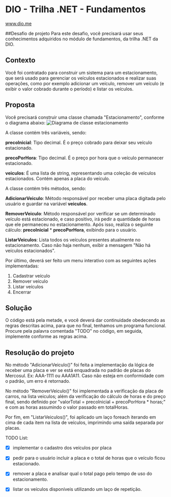 # DIO - Trilha .NET - Fundamentos
www.dio.me

##Desafio de projeto 
Para este desafio, você precisará usar seus conhecimentos adquiridos no módulo de fundamentos, da trilha .NET da DIO.

## Contexto
Você foi contratado para construir um sistema para um estacionamento, que será usado para gerenciar os veículos estacionados e realizar suas operações, como por exemplo adicionar um veículo, remover um veículo (e exibir o valor cobrado durante o período) e listar os veículos.

## Proposta
Você precisará construir uma classe chamada "Estacionamento", conforme o diagrama abaixo:
![Diagrama de classe estacionamento](diagrama_classe_estacionamento.png)

A classe contém três variáveis, sendo:

**precoInicial**: Tipo decimal. É o preço cobrado para deixar seu veículo estacionado.

**precoPorHora**: Tipo decimal. É o preço por hora que o veículo permanecer estacionado.

**veiculos**: É uma lista de string, representando uma coleção de veículos estacionados. Contém apenas a placa do veículo.

A classe contém três métodos, sendo:

**AdicionarVeiculo**: Método responsável por receber uma placa digitada pelo usuário e guardar na variável **veiculos**.

**RemoverVeiculo**: Método responsável por verificar se um determinado veículo está estacionado, e caso positivo, irá pedir a quantidade de horas que ele permaneceu no estacionamento. Após isso, realiza o seguinte cálculo: **precoInicial** * **precoPorHora**, exibindo para o usuário.

**ListarVeiculos**: Lista todos os veículos presentes atualmente no estacionamento. Caso não haja nenhum, exibir a mensagem "Não há veículos estacionados".

Por último, deverá ser feito um menu interativo com as seguintes ações implementadas:
1. Cadastrar veículo
2. Remover veículo
3. Listar veículos
4. Encerrar


## Solução
O código está pela metade, e você deverá dar continuidade obedecendo as regras descritas acima, para que no final, tenhamos um programa funcional. Procure pela palavra comentada "TODO" no código, em seguida, implemente conforme as regras acima.


## Resolução do projeto
No método "AdicionarVeiculo()" foi feita a implementação da lógica de receber uma placa e ver se está enquadrada no padrão de placas do Mercosul. Ex: AAA-1111 ou AAA1A11. Caso não esteja em conformidade com o padrão, um erro é retornado.

No método "RemoverVeiculo()" foi implementada a verificação da placa de carros, na lista veiculos; além da verificação do cálculo de horas e do preço final, sendo definido por "valorTotal = precoInicial + precoPorHora * horas;" e com as horas assumindo o valor passado em totalHoras.

Por fim, em "ListarVeiculos()", foi aplicado um laço foreach iterando em cima de cada item na lista de veículos, imprimindo uma saída separada por placas.

TODO List:

- [x] implementar o cadastro dos veículos por placa
- [x] pedir para o usuário incluir a placa e o total de horas que o veículo ficou estacionado.
- [x] remover a placa e analisar qual o total pago pelo tempo de uso do estacionamento.
- [x] listar os veículos disponíveis utilizando um laço de repetição.

